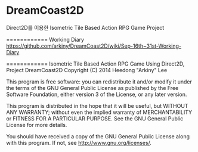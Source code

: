DreamCoast2D
============

Direct2D를 이용한 Isometric Tile Based Action RPG Game Project

============
Working Diary 
https://github.com/arkiny/DreamCoast2D/wiki/Sep-16th~31st-Working-Diary

============
Isometric Tile Based Action RPG Game Using Direct2D, Project DreamCoast2D
Copyright (C) 2014 Heedong "Arkiny" Lee

This program is free software: you can redistribute it and/or modify
it under the terms of the GNU General Public License as published by
the Free Software Foundation, either version 3 of the License, or
any later version.

This program is distributed in the hope that it will be useful,
but WITHOUT ANY WARRANTY; without even the implied warranty of
MERCHANTABILITY or FITNESS FOR A PARTICULAR PURPOSE.  See the
GNU General Public License for more details.

You should have received a copy of the GNU General Public License
along with this program.  If not, see <http://www.gnu.org/licenses/>.

